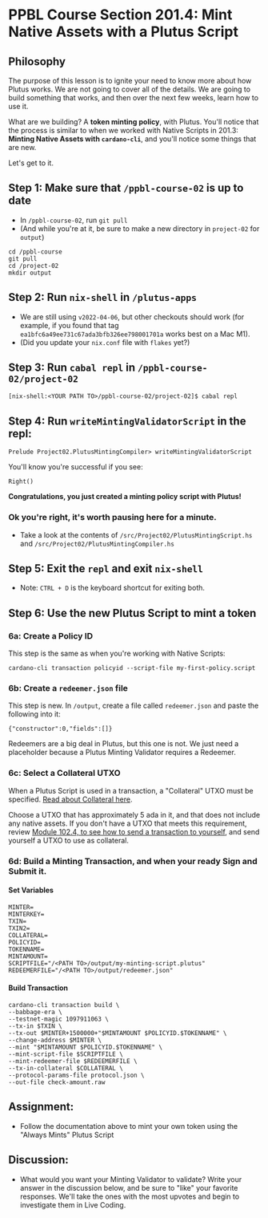 # PPBL Course Section 201.4: Mint Native Assets with a Plutus Script

## Philosophy
The purpose of this lesson is to ignite your need to know more about how Plutus works. We are not going to cover all of the details. We are going to build something that works, and then over the next few weeks, learn how to use it.

What are we building? A **token minting policy**, with Plutus. You'll notice that the process is similar to when we worked with Native Scripts in 201.3: **Minting Native Assets with `cardano-cli`**, and you'll notice some things that are new.

Let's get to it.

## Step 1: Make sure that `/ppbl-course-02` is up to date
- In `/ppbl-course-02`, run `git pull`
- (And while you're at it, be sure to make a new directory in `project-02` for `output`)
```
cd /ppbl-course
git pull
cd /project-02
mkdir output
```

## Step 2: Run `nix-shell` in `/plutus-apps`
- We are still using `v2022-04-06`, but other checkouts should work (for example, if you found that tag `ea1bfc6a49ee731c67ada3bfb326ee798001701a` works best on a Mac M1).
- (Did you update your `nix.conf` file with `flakes` yet?)

## Step 3: Run `cabal repl` in `/ppbl-course-02/project-02`
```
[nix-shell:<YOUR PATH TO>/ppbl-course-02/project-02]$ cabal repl
```

## Step 4: Run `writeMintingValidatorScript` in the repl:
```
Prelude Project02.PlutusMintingCompiler> writeMintingValidatorScript
```

You'll know you're successful if you see:
```
Right()
```

**Congratulations, you just created a minting policy script with Plutus!**

### Ok you're right, it's worth pausing here for a minute.
- Take a look at the contents of `/src/Project02/PlutusMintingScript.hs` and `/src/Project02/PlutusMintingCompiler.hs`

## Step 5: Exit the `repl` and exit `nix-shell`
- Note: `CTRL + D` is the keyboard shortcut for exiting both.

## Step 6: Use the new Plutus Script to mint a token
### 6a: Create a Policy ID
This step is the same as when you're working with Native Scripts:
```
cardano-cli transaction policyid --script-file my-first-policy.script
```

### 6b: Create a `redeemer.json` file
This step is new. In `/output`, create a file called `redeemer.json` and paste the following into it:
```
{"constructor":0,"fields":[]}
```

Redeemers are a big deal in Plutus, but this one is not. We just need a placeholder because a Plutus Minting Validator requires a Redeemer.

### 6c: Select a Collateral UTXO
When a Plutus Script is used in a transaction, a "Collateral" UTXO must be specified. [Read about Collateral here](https://docs.cardano.org/plutus/collateral-mechanism).

Choose a UTXO that has approximately 5 ada in it, and that does not include any native assets. If you don't have a UTXO that meets this requirement, review [Module 102.4, to see how to send a transaction to yourself](https://gimbalabs.instructure.com/courses/26/assignments/442?module_item_id=978), and send yourself a UTXO to use as collateral.

### 6d: Build a Minting Transaction, and when your ready Sign and Submit it.

#### Set Variables
```
MINTER=
MINTERKEY=
TXIN=
TXIN2=
COLLATERAL=
POLICYID=
TOKENNAME=
MINTAMOUNT=
SCRIPTFILE="/<PATH TO>/output/my-minting-script.plutus"
REDEEMERFILE="/<PATH TO>/output/redeemer.json"
```

#### Build Transaction
```
cardano-cli transaction build \
--babbage-era \
--testnet-magic 1097911063 \
--tx-in $TXIN \
--tx-out $MINTER+1500000+"$MINTAMOUNT $POLICYID.$TOKENNAME" \
--change-address $MINTER \
--mint "$MINTAMOUNT $POLICYID.$TOKENNAME" \
--mint-script-file $SCRIPTFILE \
--mint-redeemer-file $REDEEMERFILE \
--tx-in-collateral $COLLATERAL \
--protocol-params-file protocol.json \
--out-file check-amount.raw
```

## Assignment:
- Follow the documentation above to mint your own token using the "Always Mints" Plutus Script

## Discussion:
- What would you want your Minting Validator to validate? Write your answer in the discussion below, and be sure to "like" your favorite responses. We'll take the ones with the most upvotes and begin to investigate them in Live Coding.